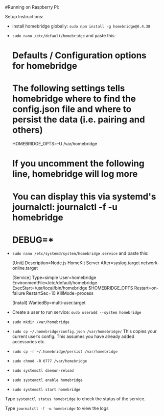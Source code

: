 #Running on Raspberry Pi:

Setup Instructions:
- install homebridge globally: `sudo npm install -g homebridge@0.4.38`
- `sudo nano /etc/default/homebridge` and paste this:

    # Defaults / Configuration options for homebridge
    # The following settings tells homebridge where to find the config.json file and where to persist the data (i.e. pairing and others)
    HOMEBRIDGE_OPTS=-U /var/homebridge

    # If you uncomment the following line, homebridge will log more 
    # You can display this via systemd's journalctl: journalctl -f -u homebridge
    # DEBUG=*

- `sudo nano /etc/systemd/system/homebridge.service` and paste this:

    [Unit]
    Description=Node.js HomeKit Server 
    After=syslog.target network-online.target

    [Service]
    Type=simple
    User=homebridge
    EnvironmentFile=/etc/default/homebridge
    ExecStart=/usr/local/bin/homebridge $HOMEBRIDGE_OPTS
    Restart=on-failure
    RestartSec=10
    KillMode=process

    [Install]
    WantedBy=multi-user.target

- Create a user to run service: `sudo useradd --system homebridge`
- `sudo mkdir /var/homebridge`
- `sudo cp ~/.homebridge/config.json /var/homebridge/`
  This copies your current user’s config. This assumes you have already added accessories etc.
- `sudo cp -r ~/.homebridge/persist /var/homebridge`
- `sudo chmod -R 0777 /var/homebridge`
- `sudo systemctl daemon-reload`
- `sudo systemctl enable homebridge`
- `sudo systemctl start homebridge`

Type `systemctl status homebridge` to check the status of the service.

Type `journalctl -f -u homebridge` to view the logs